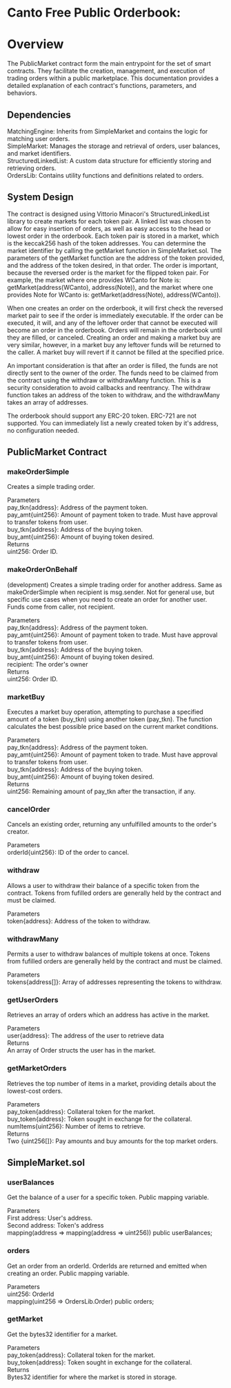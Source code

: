 # Canto Free Public Orderbook:

# Overview

The PublicMarket contract form the main entrypoint for the set of smart contracts. They facilitate the creation, management, and execution of trading orders within a public marketplace. This documentation provides a detailed explanation of each contract's functions, parameters, and behaviors. 

## Dependencies
MatchingEngine: Inherits from SimpleMarket and contains the logic for matching user orders. <br />
SimpleMarket: Manages the storage and retrieval of orders, user balances, and market identifiers. <br />
StructuredLinkedList: A custom data structure for efficiently storing and retrieving orders. <br />
OrdersLib: Contains utility functions and definitions related to orders. 

## System Design

The contract is designed using Vittorio Minacori's StructuredLinkedList library to create markets for each token pair. A linked list was chosen to allow for easy insertion of orders, as well as easy access to the head or lowest order in the orderbook. Each token pair is stored in a market, which is the keccak256 hash of the token addresses. You can determine the market identifier by calling the getMarket function in SimpleMarket.sol. The parameters of the getMarket function are the address of the token provided, and the address of the token desired, in that order. The order is important, because the reversed order is the market for the flipped token pair. For example, the market where one provides WCanto for Note is: getMarket(address(WCanto), address(Note)), and the market where one provides Note for WCanto is: getMarket(address(Note), address(WCanto)). 

When one creates an order on the orderbook, it will first check the reversed market pair to see if the order is immediately executable. If the order can be executed, it will, and any of the leftover order that cannot be executed will become an order in the orderbook. Orders will remain in the orderbook until they are filled, or canceled. Creating an order and making a market buy are very similar, however, in a market buy any leftover funds will be returned to the caller. A market buy will revert if it cannot be filled at the specified price. 

An important consideration is that after an order is filled, the funds are not directly sent to the owner of the order. The funds need to be claimed from the contract using the withdraw or withdrawMany function. This is a security consideration to avoid callbacks and reentrancy. The withdraw function takes an address of the token to withdraw, and the withdrawMany takes an array of addresses. 

The orderbook should support any ERC-20 token. ERC-721 are not supported. You can immediately list a newly created token by it's address, no configuration needed. 

## PublicMarket Contract


### makeOrderSimple

Creates a simple trading order.  

Parameters <br /> 
pay_tkn{address}: Address of the payment token. <br />
pay_amt{uint256}: Amount of payment token to trade. Must have approval to transfer tokens from user.<br />
buy_tkn{address}: Address of the buying token. <br />
buy_amt{uint256}: Amount of buying token desired. <br />
Returns <br />
uint256: Order ID. 

### makeOrderOnBehalf
(development)
Creates a simple trading order for another address. Same as makeOrderSimple when recipient is msg.sender. Not for general use, but specific use cases when you need to create an order for another user. Funds come from caller, not recipient. 

Parameters <br />
pay_tkn{address}: Address of the payment token.  <br />
pay_amt{uint256}: Amount of payment token to trade. Must have approval to transfer tokens from user. <br />
buy_tkn{address}: Address of the buying token. <br />
buy_amt{uint256}: Amount of buying token desired. <br />
recipient: The order's owner <br />
Returns <br /> 
uint256: Order ID.  

### marketBuy
Executes a market buy operation, attempting to purchase a specified amount of a token (buy_tkn) using another token (pay_tkn). The function calculates the best possible price based on the current market conditions.

Parameters <br />
pay_tkn{address}: Address of the payment token.  <br />
pay_amt{uint256}: Amount of payment token to trade. Must have approval to transfer tokens from user. <br />
buy_tkn{address}: Address of the buying token. <br />
buy_amt{uint256}: Amount of buying token desired. <br />
Returns <br />
uint256: Remaining amount of pay_tkn after the transaction, if any. 

### cancelOrder
Cancels an existing order, returning any unfulfilled amounts to the order's creator.

Parameters <br />
orderId{uint256}: ID of the order to cancel. 

### withdraw
Allows a user to withdraw their balance of a specific token from the contract. Tokens from fufilled orders are generally held by the contract and must be claimed.

Parameters <br />
token{address}: Address of the token to withdraw. 

### withdrawMany
Permits a user to withdraw balances of multiple tokens at once. Tokens from fufilled orders are generally held by the contract and must be claimed.

Parameters <br />
tokens{address[]}: Array of addresses representing the tokens to withdraw. 

### getUserOrders
Retrieves an array of orders which an address has active in the market.

Parameters <br />
user{address}: The address of the user to retrieve data <br />
Returns <br />
An array of Order structs the user has in the market.

### getMarketOrders
Retrieves the top number of items in a market, providing details about the lowest-cost orders.

Parameters <br />
pay_token{address}: Collateral token for the market. <br />
buy_token{address}: Token sought in exchange for the collateral. <br />
numItems{uint256}: Number of items to retrieve. <br />
Returns <br />
Two {uint256[]}: Pay amounts and buy amounts for the top market orders. 

## SimpleMarket.sol


### userBalances
Get the balance of a user for a specific token. Public mapping variable.

Parameters <br />
First address: User's address. <br />
Second address: Token's address <br />
mapping(address => mapping(address => uint256)) public userBalances;

### orders
Get an order from an orderId. OrderIds are returned and emitted when creating an order. Public mapping variable. 

Parameters <br />
uint256: OrderId <br />
mapping(uint256 => OrdersLib.Order) public orders;

### getMarket 
Get the bytes32 identifier for a market. 

Parameters <br />
pay_token{address}: Collateral token for the market. <br />
buy_token{address}: Token sought in exchange for the collateral. <br />
Returns <br />
Bytes32 identifier for where the market is stored in storage.